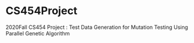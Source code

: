 # CS454Project
2020Fall CS454 Project : Test Data Generation for Mutation Testing Using Parallel Genetic Algorithm
